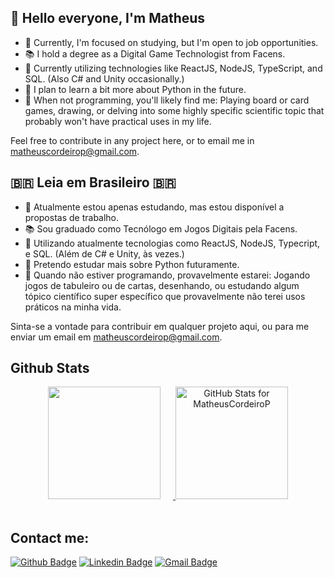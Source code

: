 <h2> 👋 Hello everyone, I'm Matheus </h2>

 - 🔨 Currently, I'm focused on studying, but I'm open to job opportunities.
 - 📚 I hold a degree as a Digital Game Technologist from Facens.
 - 🏡 Currently utilizing technologies like ReactJS, NodeJS, TypeScript, and SQL. (Also C# and Unity occasionally.)
 - 🌱 I plan to learn a bit more about Python in the future.
 - 🎨 When not programming, you'll likely find me: Playing board or card games, drawing, or delving into some highly specific scientific topic that probably won't have practical uses in my life.

Feel free to contribute in any project here, or to email me in <a  href="mailto:matheuscordeirop@gmail.com" alt="Gmail" target="blank" >matheuscordeirop@gmail.com</a>.



<h2> 🇧🇷 Leia em Brasileiro 🇧🇷 </h2>

 - 🔨 Atualmente estou apenas estudando, mas estou disponível a propostas de trabalho.
 - 📚 Sou graduado como Tecnólogo em Jogos Digitais pela Facens.
 - 🏡 Utilizando atualmente tecnologias como ReactJS, NodeJS, Typecript, e SQL. (Além de C# e Unity, às vezes.)
 - 🌱 Pretendo estudar mais sobre Python futuramente.
 - 🎨 Quando não estiver programando, provavelmente estarei: Jogando jogos de tabuleiro ou de cartas, desenhando, ou estudando algum tópico científico super específico que provavelmente não terei usos práticos na minha vida.

Sinta-se a vontade para contribuir em qualquer projeto aqui, ou para me enviar um email em <a  href="mailto:matheuscordeirop@gmail.com" alt="Gmail" target="blank"  >matheuscordeirop@gmail.com</a>.

<!--
Olá pessoa que está lendo o código desse README. Ignore essas imagens de placeholder aqui embaixo, finja que nem viu.

<h3> Essa é uma imagem com 1080px de altura! </h3>
<a> <img src="https://raw.githubusercontent.com/MatheusCordeiroP/MatheusCordeiroP/main/img/readme-1080.png" align="center" /> </a>

<h4> Essa é uma imagem com 180px de altura! </h4>
<a> <img src="https://raw.githubusercontent.com/MatheusCordeiroP/MatheusCordeiroP/main/img/readme-180.png" align="center" /> </a>
-->



<h2> Github Stats </h2>

<div align="center">
<a href="https://github.com/MatheusCordeiroP" > 
<img height="180em" src="https://github-readme-stats.vercel.app/api/top-langs/?username=MatheusCordeiroP&layout=compact&hide_progress=true&theme=darcula" style="margin-bottom: 20px; margin-right: 20px;" />

<img height="180em" alt="GitHub Stats for MatheusCordeiroP" src="https://github-readme-stats.vercel.app/api?username=MatheusCordeiroP&show_icons=true&theme=darcula" />
</a>
</div>



<h2> Contact me: </h2>

[![Github Badge](https://img.shields.io/badge/-Github-000?style=flat-square&logo=Github&logoColor=white&link=https://github.com/MatheusCordeiroP)](https://github.com/MatheusCordeiroP)
[![Linkedin Badge](https://img.shields.io/badge/-LinkedIn-blue?style=flat-square&logo=Linkedin&logoColor=white&link=https://www.linkedin.com/in/matheus-pereira-cordeiro/)](https://www.linkedin.com/in/matheus-pereira-cordeiro/)
[![Gmail Badge](https://img.shields.io/badge/-Gmail-c14438?style=flat-square&logo=Gmail&logoColor=white&link=mailto:matheuscordeirop@gmail.com)](mailto:matheuscordeirop@gmail.com)


<!--

**MatheusCordeiroP/MatheusCordeiroP** is a ✨ _special_ ✨ repository because its `README.md` (this file) appears on your GitHub profile.

-->
